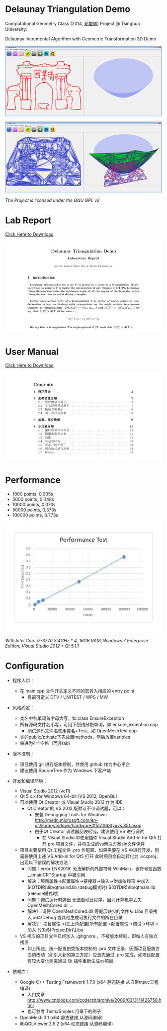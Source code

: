 Delaunay Triangulation Demo
========

Computational Geometry Class (2014, [邓俊辉](http://dsa.cs.tsinghua.edu.cn/~deng/index.htm)) Project @ Tsinghua University:

Delaunay Incremental Algorithm with Geometric Transformation 3D Demo

![](https://raw.githubusercontent.com/qiaone/delaunay/master/Img/gate_1.png)

![](https://raw.githubusercontent.com/qiaone/delaunay/master/Img/gate_2.png)

 *The Project is licensed under the GNU GPL v2*

# Lab Report #

[Click Here to Download](https://raw.githubusercontent.com/qiaone/delaunay/master/Docs/report.pdf)

[![](https://raw.githubusercontent.com/qiaone/delaunay/master/Img/lab_report.png)](https://raw.githubusercontent.com/qiaone/delaunay/master/Docs/report.pdf)


# User Manual #

[Click Here to Download](https://raw.githubusercontent.com/qiaone/delaunay/master/Docs/user_manual.pdf)

[![](https://raw.githubusercontent.com/qiaone/delaunay/master/Img/user_manual.png)](https://raw.githubusercontent.com/qiaone/delaunay/master/Docs/user_manual.pdf)

# Performance #

- 1000 points, 0.005s
- 5000 points, 0.048s
- 10000 points, 0.073s
- 50000	points, 0.373s
- 100000 points, 0.773s

![](https://raw.githubusercontent.com/qiaone/delaunay/master/Img/performance.png)

  *With Intel Core i7-3770 3.4GHz * 4, 16GB RAM, Windows 7 Enterprise Edition, Visual Studio 2012 + Qt 5.1.1*

# Configuration #

* 程序入口：
    * 在 main.cpp 文件开头定义不同的宏转入相应的 entry point
        * 目前可定义 DTV / UNITEST / WPS / MW

* 风格约定：
    * 类名中各单词首字母大写，如 class EnsureException
    * 所有源码文件名小写，可用下划线分割单词，如 ensure_exception.cpp
        * 测试源码文件名使用类名+Test，如 OpenMeshTest.cpp
    * 类的public/private下先放置methods，然后放置varibles
    * 缩进为4个空格（而非tab）

* 版本控制：
    * 项目使用 git 进行版本控制，并使用 github 作为中心平台
    * 建议使用 SourceTree 作为 Windows 下客户端

* 开发和编译环境：
    * Visual Studio 2012 (vc11)
    * Qt 5.x.x for Windows 64-bit (VS 2012, OpenGL)
    * 可以使用 Qt Creator 或 Visual Studio 2012 作为 IDE
        * Qt Creator 的 VS 2012 版默认不带调试器，可以：
            * 安装 Debugging Tools for Windows
                http://msdn.microsoft.com/en-us/library/indows/hardware/ff551063(v=vs.85).aspx
            * 由于Qt Creator 调试器反映迟钝，建议使用 VS 进行调试
                * 在 Visual Studio 中使用插件 Visual Studio Add-in for Qt5 打开 pro 项目文件，并将生成的vs解决方案sln文件保存
    * 项目主要使用 Qt 工程文件 .pro 作配置，如果需要在 VS 中进行开发，则需要使用上述 VS Add-in for Qt5 打开
      此时项目会自动转化为 .vcxproj，出现以下错误的解决方法：
        * 问题：error LNK2019: 无法解析的外部符号 WinMain，该符号在函数 __tmainCRTStartup 中被引用
        * 解决：项目属性->配置属性->链接器->输入->附加依赖项 中加入
            $(QTDIR)\lib\qtmaind.lib (debug模式时)
            $(QTDIR)\lib\qtmain.lib (release模式时)
        * 问题：调试运行时弹出 无法启动此程序，因为计算机中丢失 OpenMeshCored.dll ...
        * 解决1：请将 OpenMeshCored.dll 等提示缺少的文件从 Libs 目录拷入 x64\Debug 或其他生成可执行文件的所在目录
        * 解决2：项目属性->(左上角配置)所有配置->配置属性->调试->环境->加入 %3b$(ProjectDir)\Libs
    * VS 相应的项目文件已经加入 .gitignore ，不被版本控制，即每人有独立拷贝
        * 如上所述，统一配置由受版本控制的 .pro 文件记录，因而项目配置方面的改动（如引入新的第三方库）应首先通过 .pro 完成，如项目配置有较大变化则需通过 Qt 插件重新生成vs项目

* 依赖库：
    * Google C++ Testing Framework 1.7.0 (x64 静态链接 从自带msvc工程编译)
        * 入门文章 http://www.cnblogs.com/coderzh/archive/2009/03/31/1426758.html
        * 也可参考 Tests/Smples 目录下的例子
    * OpenMesh 3.1 (x64 静态链接 从源码编译)
    * libQGLViewer 2.5.2 (x64 动态链接 从源码编译)
